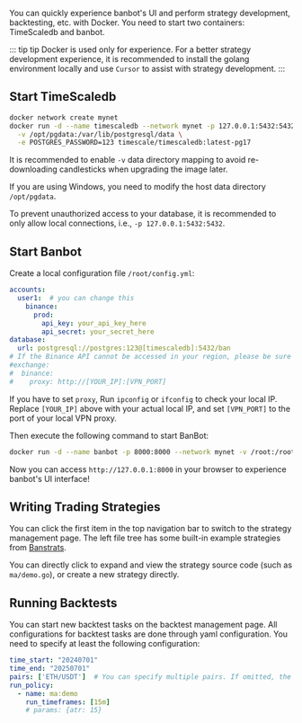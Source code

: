 You can quickly experience banbot's UI and perform strategy development, backtesting, etc. with Docker. You need to start two containers: TimeScaledb and banbot.

::: tip tip
Docker is used only for experience. For a better strategy development experience, it is recommended to install the golang environment locally and use `Cursor` to assist with strategy development.
:::

## Start TimeScaledb
```bash
docker network create mynet
docker run -d --name timescaledb --network mynet -p 127.0.0.1:5432:5432 \
  -v /opt/pgdata:/var/lib/postgresql/data \
  -e POSTGRES_PASSWORD=123 timescale/timescaledb:latest-pg17
```
It is recommended to enable `-v` data directory mapping to avoid re-downloading candlesticks when upgrading the image later.

If you are using Windows, you need to modify the host data directory `/opt/pgdata`.

To prevent unauthorized access to your database, it is recommended to only allow local connections, i.e., `-p 127.0.0.1:5432:5432`.

## Start Banbot
Create a local configuration file `/root/config.yml`:
```yaml
accounts:
  user1:  # you can change this
    binance:
      prod:
        api_key: your_api_key_here
        api_secret: your_secret_here
database:
  url: postgresql://postgres:123@[timescaledb]:5432/ban
# If the Binance API cannot be accessed in your region, please be sure to set the VPN proxy to your local proxy address, and you need to allow connections from the local area network in the proxy software.
#exchange:
#  binance:
#    proxy: http://[YOUR_IP]:[VPN_PORT]
```
If you have to set `proxy`, Run `ipconfig` or `ifconfig` to check your local IP. Replace `[YOUR_IP]` above with your actual local IP, and set `[VPN_PORT]` to the port of your local VPN proxy. 

Then execute the following command to start BanBot:
```bash
docker run -d --name banbot -p 8000:8000 --network mynet -v /root:/root banbot/banbot:latest -config /root/config.yml -host 0.0.0.0
``` 
Now you can access `http://127.0.0.1:8000` in your browser to experience banbot's UI interface!

## Writing Trading Strategies
You can click the first item in the top navigation bar to switch to the strategy management page. The left file tree has some built-in example strategies from [Banstrats](https://github.com/banbox/banstrats).

You can directly click to expand and view the strategy source code (such as `ma/demo.go`), or create a new strategy directly.

## Running Backtests
You can start new backtest tasks on the backtest management page. All configurations for backtest tasks are done through yaml configuration. You need to specify at least the following configuration:
```yml
time_start: "20240701"
time_end: "20250701"
pairs: ['ETH/USDT']  # You can specify multiple pairs. If omitted, the pair list will be calculated dynamically through pairlists
run_policy:
  - name: ma:demo
    run_timeframes: [15m]
    # params: {atr: 15}
```
